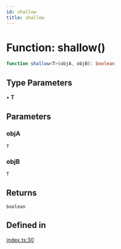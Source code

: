 ```yaml
---
id: shallow
title: shallow
---
```


# Function: shallow()

```ts
function shallow<T>(objA, objB): boolean
```

## Type Parameters

• **T**

## Parameters

### objA

`T`

### objB

`T`

## Returns

`boolean`

## Defined in

[index.ts:30](https://github.com/TanStack/store/blob/main/packages/react-store/src/index.ts#L30)
